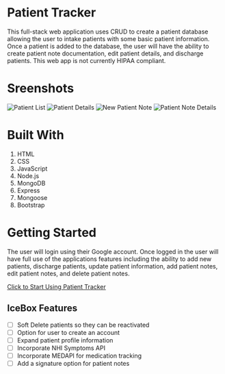 # Patient Tracker

This full-stack web application uses CRUD to create a patient database allowing the user to intake patients with some basic patient information. Once a patient is added to the database, the user will have the ability to create patient note documentation, edit patient details, and discharge patients. This web app is not currently HIPAA compliant.

# Sreenshots

![Patient List](https://i.imgur.com/ep2pJUh.png)
![Patient Details](https://i.imgur.com/cYc8mt9.png)
![New Patient Note](https://i.imgur.com/q8FoHI5.png)
![Patient Note Details](https://i.imgur.com/eAJps1O.png)

# Built With

1. HTML
2. CSS
3. JavaScript
4. Node.js
5. MongoDB
6. Express
7. Mongoose
8. Bootstrap

# Getting Started

The user will login using their Google account. Once logged in the user will have full use of the applications features including the ability to add new patients, discharge patients, update patient information, add patient notes, edit patient notes, and delete patient notes. 

[Click to Start Using Patient Tracker](https://patienttracker.fly.dev)

## IceBox Features

- [ ] Soft Delete patients so they can be reactivated
- [ ] Option for user to create an account
- [ ] Expand patient profile information
- [ ] Incorporate NHI Symptoms API
- [ ] Incorporate MEDAPI for medication tracking
- [ ] Add a signature option for patient notes
